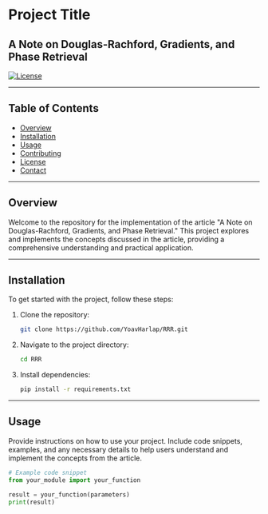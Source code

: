 # Project Title

## A Note on Douglas-Rachford, Gradients, and Phase Retrieval

[![License](https://img.shields.io/badge/license-MIT-blue.svg)](LICENSE)

---

## Table of Contents

- [Overview](#overview)
- [Installation](#installation)
- [Usage](#usage)
- [Contributing](#contributing)
- [License](#license)
- [Contact](#contact)

---

## Overview

Welcome to the repository for the implementation of the article "A Note on Douglas-Rachford, Gradients, and Phase Retrieval." This project explores and implements the concepts discussed in the article, providing a comprehensive understanding and practical application.

---

## Installation

To get started with the project, follow these steps:

1. Clone the repository:

    ```bash
    git clone https://github.com/YoavHarlap/RRR.git
    ```

2. Navigate to the project directory:

    ```bash
    cd RRR
    ```

3. Install dependencies:

    ```bash
    pip install -r requirements.txt
    ```

---

## Usage

Provide instructions on how to use your project. Include code snippets, examples, and any necessary details to help users understand and implement the concepts from the article.

```python
# Example code snippet
from your_module import your_function

result = your_function(parameters)
print(result)
